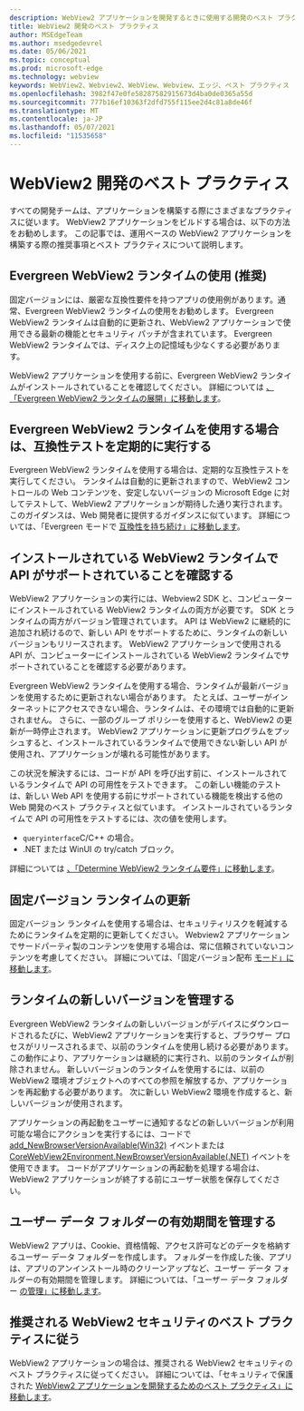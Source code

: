 ```yaml
---
description: WebView2 アプリケーションを開発するときに使用する開発のベスト プラクティスについて説明します。
title: WebView2 開発のベスト プラクティス
author: MSEdgeTeam
ms.author: msedgedevrel
ms.date: 05/06/2021
ms.topic: conceptual
ms.prod: microsoft-edge
ms.technology: webview
keywords: WebView2、Webview2、WebView、Webview、エッジ、ベスト プラクティス
ms.openlocfilehash: 3982f47e0fe58287582915673d4ba0de0365a55d
ms.sourcegitcommit: 777b16ef10363f2dfd755f115ee2d4c81a8de46f
ms.translationtype: MT
ms.contentlocale: ja-JP
ms.lasthandoff: 05/07/2021
ms.locfileid: "11535658"
---
```

# <a name="webview2-development-best-practices"></a>WebView2 開発のベスト プラクティス  

すべての開発チームは、アプリケーションを構築する際にさまざまなプラクティスに従います。 WebView2 アプリケーションをビルドする場合は、以下の方法をお勧めします。 この記事では、運用ベースの WebView2 アプリケーションを構築する際の推奨事項とベスト プラクティスについて説明します。


## <a name="use-evergreen-webview2-runtime-recommended"></a>Evergreen WebView2 ランタイムの使用 (推奨)  

固定バージョンには、厳密な互換性要件を持つアプリの使用例があります。通常、Evergreen WebView2 ランタイムの使用をお勧めします。  Evergreen WebView2 ランタイムは自動的に更新され、WebView2 アプリケーションで使用できる最新の機能とセキュリティ パッチが含まれています。 Evergreen WebView2 ランタイムでは、ディスク上の記憶域も少なくする必要があります。

WebView2 アプリケーションを使用する前に、Evergreen WebView2 ランタイムがインストールされていることを確認してください。  詳細については [、「Evergreen WebView2 ランタイムの展開」に移動します][Webview2ConceptsDistributionDeployingEvergreenWebview2Runtime]。  

## <a name="run-compatibility-tests-regularly-when-using-the-evergreen-webview2-runtime"></a>Evergreen WebView2 ランタイムを使用する場合は、互換性テストを定期的に実行する

Evergreen WebView2 ランタイムを使用する場合は、定期的な互換性テストを実行してください。 ランタイムは自動的に更新されますので、WebView2 コントロールの Web コンテンツを、安定しないバージョンの Microsoft Edge に対してテストして、WebView2 アプリケーションが期待した通り実行されます。 このガイダンスは、Web 開発者に提供するガイダンスに似ています。 詳細については、「Evergreen モードで [互換性を持ち続け」に移動します][Webview2ConceptsDistributionStayCompatibleEvergreenMode]。

## <a name="ensure-apis-are-supported-by-the-installed-webview2-runtime"></a>インストールされている WebView2 ランタイムで API がサポートされていることを確認する

WebView2 アプリケーションの実行には、Webview2 SDK と、コンピューターにインストールされている WebView2 ランタイムの両方が必要です。 SDK とランタイムの両方がバージョン管理されています。 API は WebView2 に継続的に追加され続けるので、新しい API をサポートするために、ランタイムの新しいバージョンもリリースされます。 WebView2 アプリケーションで使用される API が、コンピューターにインストールされている WebView2 ランタイムでサポートされていることを確認する必要があります。 

Evergreen WebView2 ランタイムを使用する場合、ランタイムが最新バージョンを使用するために更新されない場合があります。 たとえば、ユーザーがインターネットにアクセスできない場合、ランタイムは、その環境では自動的に更新されません。 さらに、一部のグループ ポリシーを使用すると、WebView2 の更新が一時停止されます。 WebView2 アプリケーションに更新プログラムをプッシュすると、インストールされているランタイムで使用できない新しい API が使用され、アプリケーションが壊れる可能性があります。   
 
この状況を解決するには、コードが API を呼び出す前に、インストールされているランタイムで API の可用性をテストできます。 この新しい機能のテストは、新しい Web API を使用する前にサポートされている機能を検出する他の Web 開発のベスト プラクティスと似ています。 インストールされているランタイムで API の可用性をテストするには、次の値を使用します。
* `queryinterface`C/C++ の場合。 
* .NET または WinUI の try/catch ブロック。 
    
詳細については [、「Determine WebView2 ランタイム要件」に移動します][Webview2ConceptsVersioningDetermineWebview2RuntimeRequirement]。  

## <a name="update-the-fixed-version-runtime"></a>固定バージョン ランタイムの更新  

固定バージョン ランタイムを使用する場合は、セキュリティリスクを軽減するためにランタイムを定期的に更新してください。 Webview2 アプリケーションでサードパーティ製のコンテンツを使用する場合は、常に信頼されていないコンテンツを考慮してください。  詳細については、「固定バージョン配布 [モード」に移動します][Webview2ConceptsDistributionFixedVersionDistributionMode]。  

## <a name="manage-new-versions-of-the-runtime"></a>ランタイムの新しいバージョンを管理する  

Evergreen WebView2 ランタイムの新しいバージョンがデバイスにダウンロードされるたびに、WebView2 アプリケーションを実行すると、ブラウザー プロセスがリリースされるまで、以前のランタイムを使用し続ける必要があります。 この動作により、アプリケーションは継続的に実行され、以前のランタイムが削除されません。 新しいバージョンのランタイムを使用するには、以前の WebView2 環境オブジェクトへのすべての参照を解放するか、アプリケーションを再起動する必要があります。 次に新しい WebView2 環境を作成すると、新しいバージョンが使用されます。

アプリケーションの再起動をユーザーに通知するなどの新しいバージョンが利用可能な場合にアクションを実行するには、コードで [add_NewBrowserVersionAvailable(Win32)][Webview2ReferenceaddNewBrowserVersionAvailable] イベントまたは [CoreWebView2Environment.NewBrowserVersionAvailable(.NET)][Webview2ReferenceNewBrowserVersionAvailable] イベントを使用できます。 コードがアプリケーションの再起動を処理する場合は、WebView2 アプリケーションが終了する前にユーザー状態を保存してください。  

## <a name="manage-the-lifetime-of-the-user-data-folder"></a>ユーザー データ フォルダーの有効期間を管理する 
WebView2 アプリは、Cookie、資格情報、アクセス許可などのデータを格納するユーザー データ フォルダーを作成します。 フォルダーを作成した後、アプリは、アプリのアンインストール時のクリーンアップなど、ユーザー データ フォルダーの有効期間を管理します。  詳細については、「ユーザー データ フォルダー [の管理」に移動します][Webview2ConceptsUserDataFolder]。  

## <a name="follow-recommended-webview2-security-best-practices"></a>推奨される WebView2 セキュリティのベスト プラクティスに従う 
WebView2 アプリケーションの場合は、推奨される WebView2 セキュリティのベスト プラクティスに従ってください。  詳細については、「セキュリティで保護された [WebView2 アプリケーションを開発するためのベスト プラクティス」に移動します][Webview2ConceptsSecurity]。  


<!-- links -->  

[Webview2ConceptsDistributionDeployingEvergreenWebview2Runtime]: ../concepts/distribution.md#deploying-the-evergreen-webview2-runtime "Evergreen WebView2 ランタイムの展開 - WebView2 ランタイムを使用したアプリ|Microsoft Docs"  
[Webview2ConceptsDistributionFixedVersionDistributionMode]: ../concepts/distribution.md#fixed-version-distribution-mode "固定バージョン配布モード - WebView2 アプリケーションを使用したアプリ|Microsoft Docs"  
[Webview2ConceptsDistributionStayCompatibleEvergreenMode]: ../concepts/distribution.md#stay-compatible-in-evergreen-mode "Evergreen モードで互換性を持つ - WebView2 を使用したアプリの配布 |Microsoft Docs"  
[Webview2ConceptsSecurity]: ../concepts/security.md "セキュリティで保護された WebView2 アプリケーションを開発するためのベストプラクティス |Microsoft Docs"  
[Webview2ConceptsUserDataFolder]: ../concepts/user-data-folder.md "[ユーザー データ フォルダーの管理] |Microsoft Docs"  
[Webview2ConceptsVersioningDetermineWebview2RuntimeRequirement]: ../concepts/versioning.md#determine-webview2-runtime-requirement "WebView2 ランタイム要件の決定 - WebView2 SDK のバージョンの|Microsoft Docs"  
[Webview2GetStartedWin32]: ../get-started/win32.md "WebView2 の使用を|Microsoft Docs"  
[Webview2GetStartedWinforms]: ../get-started/winforms.md "WebView2 の使用を開始するには、Windowsフォーム|Microsoft Docs"  
[Webview2GetStartedWinui]: ../get-started/winui.md "WinUI 3 (プレビュー) の WebView2 の使用を開始|Microsoft Docs"  
[Webview2GetStartedWpf]: ../get-started/wpf.md "WPF サーバーでの WebView2 の|Microsoft Docs"  
[Webview2ReferenceaddNewBrowserVersionAvailable]: https://docs.microsoft.com/microsoft-edge/webview2/reference/win32/icorewebview2environment#add_newbrowserversionavailable "add_NewBrowserVersionAvailable |Microsoft Docs"  
[Webview2ReferenceNewBrowserVersionAvailable]: https://docs.microsoft.com/dotnet/api/microsoft.web.webview2.core.corewebview2environment.newbrowserversionavailable "CoreWebView2Environment.NewBrowserVersionAvailable イベント |Microsoft Docs"  